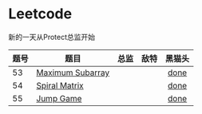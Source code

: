 # Leetcode

新的一天从Protect总监开始

| 题号 | 题目                                                         | 总监 | 敌特 |  黑猫头  |
| ---- | ------------------------------------------------------------ | :--: | :--: | :------: |
| 53   | [Maximum Subarray](https://leetcode.com/problems/maximum-subarray) |      |      | [done]() |
| 54   | [Spiral Matrix](https://leetcode.com/problems/spiral-matrix) |      |      | [done]() |
| 55   | [Jump Game](https://leetcode.com/problems/jump-game)         |      |      | [done]() |

